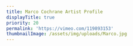 ```yaml
---
title: Marco Cochrane Artist Profile
displayTitle: true
priority: 20
permalink: 'https://vimeo.com/119893153'
thumbnailImage: /assets/img/uploads/Marco.jpg
---
```


